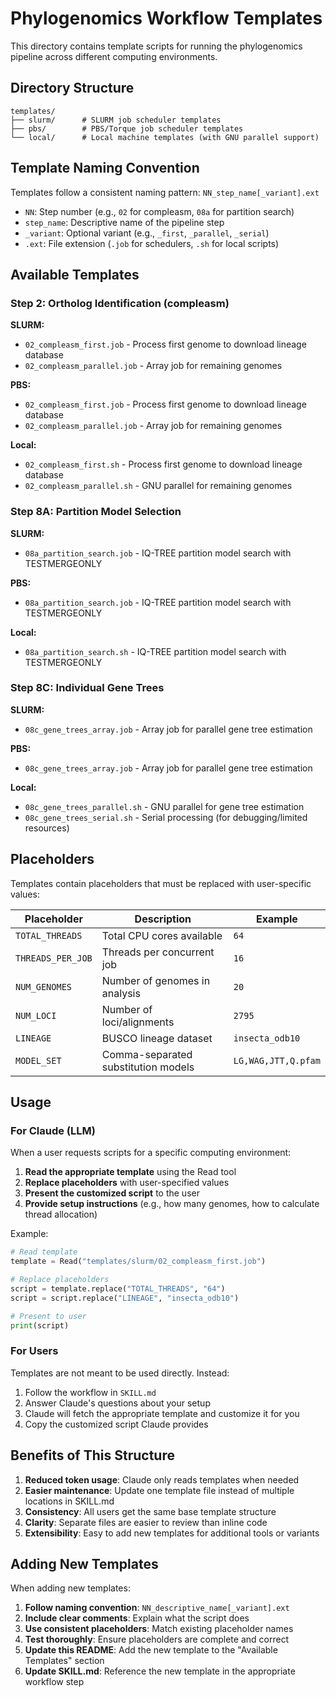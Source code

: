 # Phylogenomics Workflow Templates

This directory contains template scripts for running the phylogenomics pipeline across different computing environments.

## Directory Structure

```
templates/
├── slurm/      # SLURM job scheduler templates
├── pbs/        # PBS/Torque job scheduler templates
└── local/      # Local machine templates (with GNU parallel support)
```

## Template Naming Convention

Templates follow a consistent naming pattern: `NN_step_name[_variant].ext`

- `NN`: Step number (e.g., `02` for compleasm, `08a` for partition search)
- `step_name`: Descriptive name of the pipeline step
- `_variant`: Optional variant (e.g., `_first`, `_parallel`, `_serial`)
- `.ext`: File extension (`.job` for schedulers, `.sh` for local scripts)

## Available Templates

### Step 2: Ortholog Identification (compleasm)

**SLURM:**
- `02_compleasm_first.job` - Process first genome to download lineage database
- `02_compleasm_parallel.job` - Array job for remaining genomes

**PBS:**
- `02_compleasm_first.job` - Process first genome to download lineage database
- `02_compleasm_parallel.job` - Array job for remaining genomes

**Local:**
- `02_compleasm_first.sh` - Process first genome to download lineage database
- `02_compleasm_parallel.sh` - GNU parallel for remaining genomes

### Step 8A: Partition Model Selection

**SLURM:**
- `08a_partition_search.job` - IQ-TREE partition model search with TESTMERGEONLY

**PBS:**
- `08a_partition_search.job` - IQ-TREE partition model search with TESTMERGEONLY

**Local:**
- `08a_partition_search.sh` - IQ-TREE partition model search with TESTMERGEONLY

### Step 8C: Individual Gene Trees

**SLURM:**
- `08c_gene_trees_array.job` - Array job for parallel gene tree estimation

**PBS:**
- `08c_gene_trees_array.job` - Array job for parallel gene tree estimation

**Local:**
- `08c_gene_trees_parallel.sh` - GNU parallel for gene tree estimation
- `08c_gene_trees_serial.sh` - Serial processing (for debugging/limited resources)

## Placeholders

Templates contain placeholders that must be replaced with user-specific values:

| Placeholder | Description | Example |
|-------------|-------------|---------|
| `TOTAL_THREADS` | Total CPU cores available | `64` |
| `THREADS_PER_JOB` | Threads per concurrent job | `16` |
| `NUM_GENOMES` | Number of genomes in analysis | `20` |
| `NUM_LOCI` | Number of loci/alignments | `2795` |
| `LINEAGE` | BUSCO lineage dataset | `insecta_odb10` |
| `MODEL_SET` | Comma-separated substitution models | `LG,WAG,JTT,Q.pfam` |

## Usage

### For Claude (LLM)

When a user requests scripts for a specific computing environment:

1. **Read the appropriate template** using the Read tool
2. **Replace placeholders** with user-specified values
3. **Present the customized script** to the user
4. **Provide setup instructions** (e.g., how many genomes, how to calculate thread allocation)

Example:
```python
# Read template
template = Read("templates/slurm/02_compleasm_first.job")

# Replace placeholders
script = template.replace("TOTAL_THREADS", "64")
script = script.replace("LINEAGE", "insecta_odb10")

# Present to user
print(script)
```

### For Users

Templates are not meant to be used directly. Instead:

1. Follow the workflow in `SKILL.md`
2. Answer Claude's questions about your setup
3. Claude will fetch the appropriate template and customize it for you
4. Copy the customized script Claude provides

## Benefits of This Structure

1. **Reduced token usage**: Claude only reads templates when needed
2. **Easier maintenance**: Update one template file instead of multiple locations in SKILL.md
3. **Consistency**: All users get the same base template structure
4. **Clarity**: Separate files are easier to review than inline code
5. **Extensibility**: Easy to add new templates for additional tools or variants

## Adding New Templates

When adding new templates:

1. **Follow naming convention**: `NN_descriptive_name[_variant].ext`
2. **Include clear comments**: Explain what the script does
3. **Use consistent placeholders**: Match existing placeholder names
4. **Test thoroughly**: Ensure placeholders are complete and correct
5. **Update this README**: Add the new template to the "Available Templates" section
6. **Update SKILL.md**: Reference the new template in the appropriate workflow step
